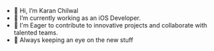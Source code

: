- 👋 Hi, I’m Karan Chilwal
- 🌱 I’m currently working as an iOS Developer.
- 💞️ I'm Eager to contribute to innovative projects and collaborate with talented teams.
- 👀 Always keeping an eye on the new stuff


<!---
FrankYChills/FrankYChills is a ✨ special ✨ repository because its `README.md` (this file) appears on your GitHub profile.
You can click the Preview link to take a look at your changes.
--->
